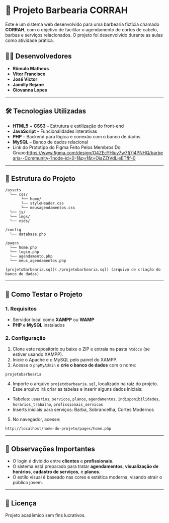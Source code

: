 # 💈 Projeto Barbearia CORRAH

Este é um sistema web desenvolvido para uma barbearia fictícia chamado **CORRAH**, com o objetivo de facilitar o agendamento de cortes de cabelo, barbas e serviços relacionados. O projeto foi desenvolvido durante as aulas como atividade prática.

## 👨‍💻 Desenvolvedores

- **Rômulo Matheus**
- **Vitor Francisco**
- **José Victor**
- **Jamilly Rejane**
- **Giovanna Lopes**

---

## 🛠️ Tecnologias Utilizadas

- **HTML5** + **CSS3** – Estrutura e estilização do front-end
- **JavaScript** – Funcionalidades interativas
- **PHP** – Backend para lógica e conexão com o banco de dados
- **MySQL** – Banco de dados relacional
- Link do Prototipo do Figma Feito Pelos Membros Do Grupo:https://www.figma.com/design/O4ZEcYHiuy7w7fj7j4PNHQ/barbearia--Community-?node-id=0-1&p=f&t=OiaZZtVdLieETfIf-0

---

## 📁 Estrutura do Projeto

```
/assets
  └── css/
       └── home/
       └── styleHeader.css
       └── meusagendamentos.css
  └── js/
  └── imgs/
  └── vids/

/config
  └── database.php

/pages
  └── home.php
  └── login.php
  └── agendamento.php
  └── meus_agendamentos.php

[projetoBarbearia.sql](./projetobarbearia.sql) (arquivo de criação do banco de dados)
```

---

## 🧪 Como Testar o Projeto

### 1. Requisitos

- Servidor local como **XAMPP** ou **WAMP**
- **PHP** e **MySQL** instalados

### 2. Configuração

1. Clone este repositório ou baixe o ZIP e extraia na pasta `htdocs` (se estiver usando XAMPP).
2. Inicie o Apache e o MySQL pelo painel do XAMPP.
3. Acesse o `phpMyAdmin` e **crie o banco de dados** com o nome:

```
projetobarbearia
```

4. Importe o arquivo `projetobarbearia.sql`, localizado na raiz do projeto. Esse arquivo irá criar as tabelas e inserir alguns dados iniciais:

- Tabelas: `usuarios`, `servicos`, `planos`, `agendamentos`, `indisponibilidades`, `horarios_trabalho`, `profissionais_servicos`
- Inserts iniciais para serviços: Barba, Sobrancelha, Cortes Modernos

5. No navegador, acesse:

```
http://localhost/nome-do-projeto/pages/home.php
```

---

## 🧾 Observações Importantes

- O login é dividido entre **clientes** e **profissionais**.
- O sistema está preparado para tratar **agendamentos**, **visualização de horários**, **cadastro de serviços**, e **planos**.
- O estilo visual é baseado nas cores e estética moderna, visando atrair o público jovem.

---


## 📌 Licença

Projeto acadêmico sem fins lucrativos.
